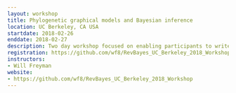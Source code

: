 ```yaml
---
layout: workshop
title: Phylogenetic graphical models and Bayesian inference
location: UC Berkeley, CA USA
startdate: 2018-02-26
enddate: 2018-02-27
description: Two day workshop focused on enabling participants to write their own custom phylogenetic graphical models.
registration: https://github.com/wf8/RevBayes_UC_Berkeley_2018_Workshop
instructors:
- Will Freyman
website:
- https://github.com/wf8/RevBayes_UC_Berkeley_2018_Workshop
---
```


